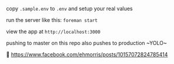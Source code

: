 copy `.sample.env` to `.env` and setup your real values

run the server like this: `foreman start`

view the app at `http://localhost:3000`

pushing to master on this repo also pushes to production ~YOLO~

🎉 https://www.facebook.com/ehmorris/posts/10157072824785414

